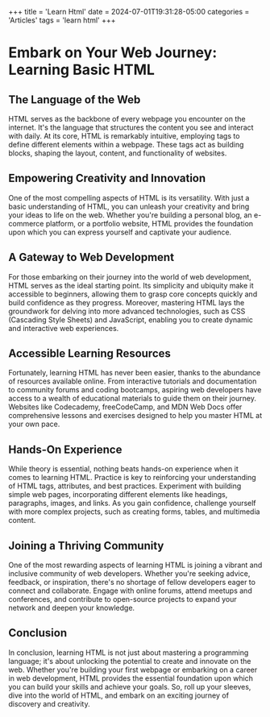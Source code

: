 +++
title = 'Learn Html'
date = 2024-07-01T19:31:28-05:00
categories = 'Articles'
tags = 'learn html'
+++

# Embark on Your Web Journey: Learning Basic HTML


## The Language of the Web

HTML serves as the backbone of every webpage you encounter on the internet. It's the language that structures the content you see and interact with daily. At its core, HTML is remarkably intuitive, employing tags to define different elements within a webpage. These tags act as building blocks, shaping the layout, content, and functionality of websites.

## Empowering Creativity and Innovation

One of the most compelling aspects of HTML is its versatility. With just a basic understanding of HTML, you can unleash your creativity and bring your ideas to life on the web. Whether you're building a personal blog, an e-commerce platform, or a portfolio website, HTML provides the foundation upon which you can express yourself and captivate your audience.

## A Gateway to Web Development

For those embarking on their journey into the world of web development, HTML serves as the ideal starting point. Its simplicity and ubiquity make it accessible to beginners, allowing them to grasp core concepts quickly and build confidence as they progress. Moreover, mastering HTML lays the groundwork for delving into more advanced technologies, such as CSS (Cascading Style Sheets) and JavaScript, enabling you to create dynamic and interactive web experiences.

## Accessible Learning Resources

Fortunately, learning HTML has never been easier, thanks to the abundance of resources available online. From interactive tutorials and documentation to community forums and coding bootcamps, aspiring web developers have access to a wealth of educational materials to guide them on their journey. Websites like Codecademy, freeCodeCamp, and MDN Web Docs offer comprehensive lessons and exercises designed to help you master HTML at your own pace.

## Hands-On Experience

While theory is essential, nothing beats hands-on experience when it comes to learning HTML. Practice is key to reinforcing your understanding of HTML tags, attributes, and best practices. Experiment with building simple web pages, incorporating different elements like headings, paragraphs, images, and links. As you gain confidence, challenge yourself with more complex projects, such as creating forms, tables, and multimedia content.

## Joining a Thriving Community

One of the most rewarding aspects of learning HTML is joining a vibrant and inclusive community of web developers. Whether you're seeking advice, feedback, or inspiration, there's no shortage of fellow developers eager to connect and collaborate. Engage with online forums, attend meetups and conferences, and contribute to open-source projects to expand your network and deepen your knowledge.

## Conclusion

In conclusion, learning HTML is not just about mastering a programming language; it's about unlocking the potential to create and innovate on the web. Whether you're building your first webpage or embarking on a career in web development, HTML provides the essential foundation upon which you can build your skills and achieve your goals. So, roll up your sleeves, dive into the world of HTML, and embark on an exciting journey of discovery and creativity.